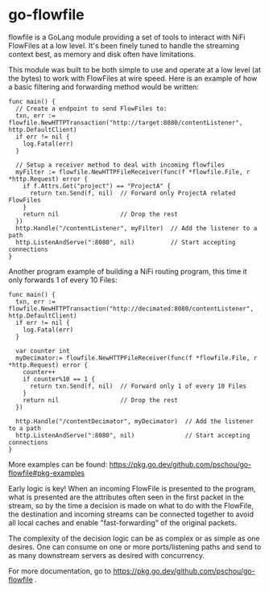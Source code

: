 # go-flowfile

flowfile is a GoLang module providing a set of tools to interact with NiFi
FlowFiles at a low level.  It's been finely tuned to handle the streaming
context best, as memory and disk often have limitations.

This module was built to be both simple to use and operate at a low level (at
the bytes) to work with FlowFiles at wire speed.  Here is an example of how a basic
filtering and forwarding method would be written:

```golang
func main() {
  // Create a endpoint to send FlowFiles to:
  txn, err := flowfile.NewHTTPTransaction("http://target:8080/contentListener", http.DefaultClient)
  if err != nil {
    log.Fatal(err)
  }

  // Setup a receiver method to deal with incoming flowfiles
  myFilter := flowfile.NewHTTPFileReceiver(func(f *flowfile.File, r *http.Request) error {
    if f.Attrs.Get("project") == "ProjectA" {
      return txn.Send(f, nil)  // Forward only ProjectA related FlowFiles
    }
    return nil                 // Drop the rest
  })
  http.Handle("/contentListener", myFilter)  // Add the listener to a path
  http.ListenAndServe(":8080", nil)          // Start accepting connections
}
```

Another program example of building a NiFi routing program, this time it only
forwards 1 of every 10 Files:

```golang
func main() {
  txn, err := flowfile.NewHTTPTransaction("http://decimated:8080/contentListener", http.DefaultClient)
  if err != nil {
    log.Fatal(err)
  }

  var counter int
  myDecimator:= flowfile.NewHTTPFileReceiver(func(f *flowfile.File, r *http.Request) error {
    counter++
    if counter%10 == 1 {
      return txn.Send(f, nil)  // Forward only 1 of every 10 Files
    }
    return nil                 // Drop the rest
  })

  http.Handle("/contentDecimator", myDecimator)  // Add the listener to a path
  http.ListenAndServe(":8080", nil)              // Start accepting connections
}
```

More examples can be found: https://pkg.go.dev/github.com/pschou/go-flowfile#pkg-examples

Early logic is key!  When an incoming FlowFile is presented to the program,
what is presented are the attributes often seen in the first packet in the
stream, so by the time a decision is made on what to do with the FlowFile,
the destination and incoming streams can be connected together to avoid all
local caches and enable "fast-forwarding" of the original packets.

The complexity of the decision logic can be as complex or as simple as one
desires.  One can consume on one or more ports/listening paths and send to as
many downstream servers as desired with concurrency.

For more documentation, go to https://pkg.go.dev/github.com/pschou/go-flowfile .
